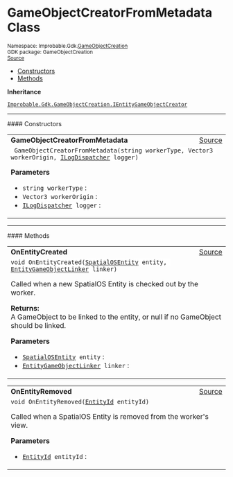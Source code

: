 
# GameObjectCreatorFromMetadata Class
<sup>
Namespace: Improbable.Gdk.<a href="{{urlRoot}}/api/game-object-creation-index">GameObjectCreation</a><br/>
GDK package: GameObjectCreation<br/>
<a href="https://www.github.com/spatialos/gdk-for-unity/blob/0.3.3/workers/unity/Packages/io.improbable.gdk.gameobjectcreation/GameObjectCreatorFromMetadata.cs/#L11">Source</a>
<style>
a code {
                    padding: 0em 0.25em!important;
}
code {
                    background-color: #ffffff!important;
}
</style>
</sup>
<nav id="pageToc" class="page-toc"><ul><li><a href="#constructors">Constructors</a>
<li><a href="#methods">Methods</a>
</ul></nav>



</p>

<b>Inheritance</b>

<code><a href="{{urlRoot}}/api/game-object-creation/i-entity-game-object-creator">Improbable.Gdk.GameObjectCreation.IEntityGameObjectCreator</a></code>










</p>
<hr style="width:100%; border-top-color:#d8d8d8" />
#### Constructors


</p>




<table width="100%">
    <tr>
        <td style="border-right:none"><a id="gameobjectcreatorfrommetadata-string-vector3-ilogdispatcher"></a><b>GameObjectCreatorFromMetadata</b></td>
        <td style="border-left:none; text-align:right"><a href="https://www.github.com/spatialos/gdk-for-unity/blob/0.3.3/workers/unity/Packages/io.improbable.gdk.gameobjectcreation/GameObjectCreatorFromMetadata.cs/#L30">Source</a></td>
    </tr>
    <tr>
        <td colspan="2">
<code> GameObjectCreatorFromMetadata(string workerType, Vector3 workerOrigin, <a href="{{urlRoot}}/api/core/i-log-dispatcher">ILogDispatcher</a> logger)</code></p>



</p>

<b>Parameters</b>

<ul>
<li><code>string workerType</code> : </li>
<li><code>Vector3 workerOrigin</code> : </li>
<li><code><a href="{{urlRoot}}/api/core/i-log-dispatcher">ILogDispatcher</a> logger</code> : </li>
</ul>





</td>
    </tr>
</table>




</p>
<hr style="width:100%; border-top-color:#d8d8d8" />
#### Methods


</p>




<table width="100%">
    <tr>
        <td style="border-right:none"><a id="onentitycreated-spatialosentity-entitygameobjectlinker"></a><b>OnEntityCreated</b></td>
        <td style="border-left:none; text-align:right"><a href="https://www.github.com/spatialos/gdk-for-unity/blob/0.3.3/workers/unity/Packages/io.improbable.gdk.gameobjectcreation/GameObjectCreatorFromMetadata.cs/#L37">Source</a></td>
    </tr>
    <tr>
        <td colspan="2">
<code>void OnEntityCreated(<a href="{{urlRoot}}/api/game-object-creation/spatial-os-entity">SpatialOSEntity</a> entity, <a href="{{urlRoot}}/api/subscriptions/entity-game-object-linker">EntityGameObjectLinker</a> linker)</code></p>
Called when a new SpatialOS Entity is checked out by the worker. 
</p><b>Returns:</b></br>A GameObject to be linked to the entity, or null if no GameObject should be linked. 

</p>

<b>Parameters</b>

<ul>
<li><code><a href="{{urlRoot}}/api/game-object-creation/spatial-os-entity">SpatialOSEntity</a> entity</code> : </li>
<li><code><a href="{{urlRoot}}/api/subscriptions/entity-game-object-linker">EntityGameObjectLinker</a> linker</code> : </li>
</ul>





</td>
    </tr>
</table>


<table width="100%">
    <tr>
        <td style="border-right:none"><a id="onentityremoved-entityid"></a><b>OnEntityRemoved</b></td>
        <td style="border-left:none; text-align:right"><a href="https://www.github.com/spatialos/gdk-for-unity/blob/0.3.3/workers/unity/Packages/io.improbable.gdk.gameobjectcreation/GameObjectCreatorFromMetadata.cs/#L69">Source</a></td>
    </tr>
    <tr>
        <td colspan="2">
<code>void OnEntityRemoved(<a href="{{urlRoot}}/api/core/entity-id">EntityId</a> entityId)</code></p>
Called when a SpatialOS Entity is removed from the worker's view. 


</p>

<b>Parameters</b>

<ul>
<li><code><a href="{{urlRoot}}/api/core/entity-id">EntityId</a> entityId</code> : </li>
</ul>





</td>
    </tr>
</table>






